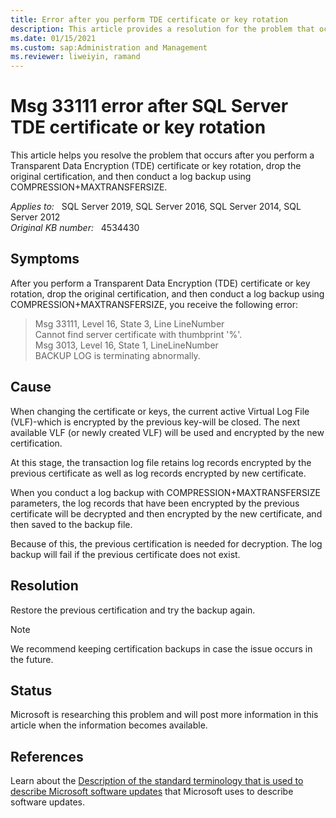 ```yaml
---
title: Error after you perform TDE certificate or key rotation
description: This article provides a resolution for the problem that occurs after you perform a Transparent Data Encryption (TDE) certificate or key rotation, drop the original certification, and then conduct a log backup using COMPRESSION+MAXTRANSFERSIZE.
ms.date: 01/15/2021
ms.custom: sap:Administration and Management
ms.reviewer: liweiyin, ramand 
---
```

# Msg 33111 error after SQL Server TDE certificate or key rotation

This article helps you resolve the problem that occurs after you perform a Transparent Data Encryption (TDE) certificate or key rotation, drop the original certification, and then conduct a log backup using COMPRESSION+MAXTRANSFERSIZE.

_Applies to:_ &nbsp; SQL Server 2019, SQL Server 2016, SQL Server 2014, SQL Server 2012  
_Original KB number:_ &nbsp; 4534430

## Symptoms

After you perform a Transparent Data Encryption (TDE) certificate or key rotation, drop the original certification, and then conduct a log backup using COMPRESSION+MAXTRANSFERSIZE, you receive the following error:

> Msg 33111, Level 16, State 3, Line LineNumber  
Cannot find server certificate with thumbprint '%'.  
Msg 3013, Level 16, State 1, LineLineNumber  
BACKUP LOG is terminating abnormally.

## Cause

When changing the certificate or keys, the current active Virtual Log File (VLF)-which is encrypted by the previous key-will be closed. The next available VLF (or newly created VLF) will be used and encrypted by the new certification.

At this stage, the transaction log file retains log records encrypted by the previous certificate as well as log records encrypted by new certificate.

When you conduct a log backup with COMPRESSION+MAXTRANSFERSIZE parameters, the log records that have been encrypted by the previous certificate will be decrypted and then encrypted by the new certificate, and then saved to the backup file.

Because of this, the previous certification is needed for decryption. The log backup will fail if the previous certificate does not exist.

## Resolution

Restore the previous certification and try the backup again.

> [!NOTE]
> We recommend keeping certification backups in case the issue occurs in the future.

## Status

Microsoft is researching this problem and will post more information in this article when the information becomes available.

## References

Learn about the [Description of the standard terminology that is used to describe Microsoft software updates](/troubleshoot/windows-client/deployment/standard-terminology-software-updates) that Microsoft uses to describe software updates.
